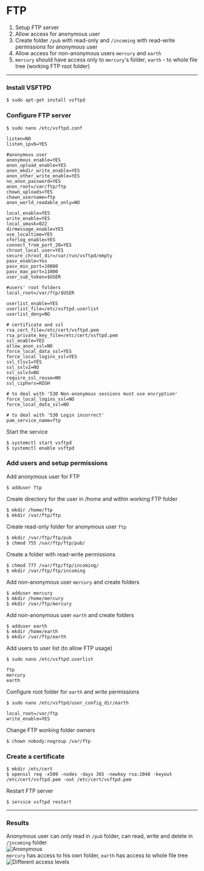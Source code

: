 # FTP  
1. Setup FTP server  
2. Allow access for anonymous user  
3. Create folder `/pub` with read-only and `/incoming` with read-write permissions for anonymous user  
4. Allow access for non-anonymous users `mercury` and `earth`  
5. `mercury` should have access only to `mercury`'s folder, `earth` - to whole file tree (working FTP root folder)  
---  
### Install VSFTPD
```shell script
$ sudo apt-get install vsftpd
```
### Configure FTP server
```shell script
$ sudo nano /etc/vsftpd.conf
```
```text
listen=NO
listen_ipv6=YES

#anonymous user
anonymous_enable=YES
anon_upload_enable=YES
anon_mkdir_write_enable=YES
anon_other_write_enable=YES
no_anon_password=YES
anon_root=/var/ftp/ftp
chown_uploads=YES
chown_username=ftp
anon_world_readable_only=NO

local_enable=YES
write_enable=YES
local_umask=022
dirmessage_enable=YES
use_localtime=YES
xferlog_enable=YES
connect_from_port_20=YES
chroot_local_user=YES
secure_chroot_dir=/var/run/vsftpd/empty
pasv_enable=Yes
pasv_min_port=10000
pasv_max_port=11000
user_sub_token=$USER

#users' root folders
local_root=/var/ftp/$USER

userlist_enable=YES
userlist_file=/etc/vsftpd.userlist
userlist_deny=NO

# certificate and ssl
rsa_cert_file=/etc/cert/vsftpd.pem
rsa_private_key_file=/etc/cert/vsftpd.pem
ssl_enable=YES
allow_anon_ssl=NO
force_local_data_ssl=YES
force_local_logins_ssl=YES
ssl_tlsv1=YES
ssl_sslv2=NO
ssl_sslv3=NO
require_ssl_reuse=NO
ssl_ciphers=HIGH

# to deal with '530 Non-anonymous sessions must use encryption'
force_local_logins_ssl=NO
force_local_data_ssl=NO

# to deal with '530 Login incorrect'
pam_service_name=ftp
```
Start the service
```shell script
$ systemctl start vsftpd
$ systemctl enable vsftpd
```
### Add users and setup permissions  

Add anonymous user for FTP
```shell script
$ adduser ftp
```

Create directory for the user in /home and within working FTP folder
```shell script
$ mkdir /home/ftp
$ mkdir /var/ftp/ftp
```

Create read-only folder for anonymous user `ftp`
```shell script
$ mkdir /var/ftp/ftp/pub
$ chmod 755 /var/ftp/ftp/pub/
```

Create a folder with read-write permissions
```shell script
$ chmod 777 /var/ftp/ftp/incoming/
$ mkdir /var/ftp/ftp/incoming
```

Add non-anonymous user `mercury` and create folders
```shell script
$ adduser mercury
$ mkdir /home/mercury
$ mkdir /var/ftp/mercury
```
Add non-anonymous user `earth` and create folders
```shell script
$ adduser earth
$ mkdir /home/earth
$ mkdir /var/ftp/earth
```
Add users to user list (to allow FTP usage)
```shell script
$ sudo nano /etc/vsftpd.userlist
```
```text
ftp
mercury
earth
```
Configure root folder for `earth` and write permissions
```shell script
$ sudo nano /etc/vsftpd/user_config_dir/earth
```
```text
local_root=/var/ftp
write_enable=YES
```
Change FTP working folder owners
```shell script
$ chown nobody:nogroup /var/ftp
```

### Create a certificate  
```shell script
$ mkdir /etc/cert
$ openssl req -x509 -nodes -days 365 -newkey rsa:2048 -keyout /etc/cert/vsftpd.pem -out /etc/cert/vsftpd.pem
```

Restart FTP server
```shell script
$ service vsftpd restart
```

---
### Results  
Anonymous user can only read in `/pub` folder, can read, write and delete in `/incoming` folder  
![Anonymous](/imgs/lab4_anonymous.png)  
`mercury` has access to his own folder, `earth` has access to whole file tree  
![Different access levels](/imgs/lab4_earth_mercury.png)  
